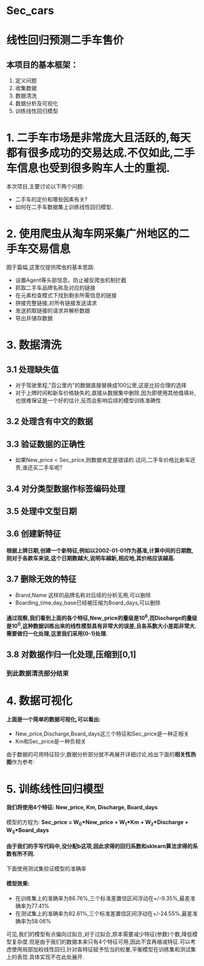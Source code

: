 # Sec_cars
# 线性回归预测二手车售价

## 本项目的基本框架：
1. 定义问题
2. 收集数据
3. 数据清洗
4. 数据分析及可视化
5. 训练线性回归模型

# 1. 二手车市场是非常庞大且活跃的,每天都有很多成功的交易达成.不仅如此,二手车信息也受到很多购车人士的重视.  
本次项目,主要讨论以下两个问题:
- 二手车的定价和哪些因素有关?
- 如何在二手车数据集上训练线性回归模型.

# 2. 使用爬虫从淘车网采集广州地区的二手车交易信息
囿于篇幅,这里仅提供爬虫的基本思路:
- 设置Agent等头部信息，防止被反爬虫机制拦截
- 抓取二手车品牌名称及对应的链接
- 在元素检查模式下找到剩余所需信息的链接
- 拼接完整链接,对所有链接发送请求
- 发送抓取链接的请求并解析数据
- 导出并储存数据

# 3. 数据清洗
## 3.1 处理缺失值
- 对于驾驶里程,"百公里内"的数据直接替换成100公里,这是比较合理的选择
- 对于上牌时间和新车价格缺失的,直接从数据集中删除,因为即使用其他值填补,也很难保证是一个好的估计,反而会影响后续的模型训练准确性
## 3.2 处理含有中文的数据
## 3.3 验证数据的正确性
- 如果New_price < Sec_price,则数据肯定是错误的.试问,二手车价格比新车还贵,谁还买二手车呢?
## 3.4 对分类型数据作标签编码处理
## 3.5 处理中文型日期
## 3.6 创建新特征
#### 根据上牌日期,创建一个新特征,例如以2002-01-01作为基准,计算中间的日期数,则对于各款车来说,这个日期数越大,说明车越新,相应地,其价格应该越高.
## 3.7 删除无效的特征
- Brand,Name 这样的品牌名称对后续的分析无用,可以删除
- Boarding_time,day_base已经被压缩为Board_days,可以删除
#### 通过观察,我们看到上面的各个特征,New_price的量级是10<sup>6</sup>,而Discharge的量级是10<sup>0</sup>,这种数据训练出来的线性模型具有非常大的误差,且各系数大小差距非常大.需要做归一化处理,这里我们采用(0-1)处理.
## 3.8 对数据作归一化处理,压缩到[0,1]
### 到此数据清洗部分结束

# 4. 数据可视化
#### 上面是一个简单的数据可视化,可以看出:
- New_price,Discharge,Board_days这三个特征和Sec_price是一种正相关
- Km和Sec_price是一种负相关  

由于数据的可用特征较少,数据分析部分就不再展开详细讨论,给出下面的**相关性热图**作为参考:

# 5. 训练线性回归模型
#### 我们将使用4个特征: New_price, Km, Discharge, Board_days
模型的方程为: **Sec_price = W<sub>0</sub>\*New_price + W<sub>1</sub>\*Km + W<sub>2</sub>\*Discharge + W<sub>3</sub>\*Board_days**
#### 由于我们的手写代码中,没分配b这项,因此求得的回归系数和sklearn算法求得的系数有所不同.  

下面使用测试集验证模型的准确率

#### 模型效果:
- 在训练集上的准确率为86.76%,三个标准差置信区间浮动在+/-9.35%,最差准确率为77.41%
- 在测试集上的准确率为82.61%,三个标准差置信区间浮动在+/-24.55%,最差准确率为58.06%

可见,我们的模型有点偏向过拟合,对于过拟合,原本需要减少特征(参数)个数,降低模型复杂度.但是由于我们的数据本来只有4个特征可用,因此不宜再缩减特征.可以考虑使用局部加权线性回归,针对各特征赋予恰当的权重,平衡模型在训练集和测试集上的表现.具体实现不在此处展开.
